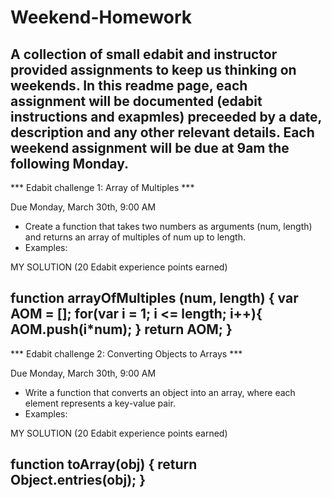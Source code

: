 # Weekend-Homework
A collection of small edabit and instructor provided assignments to keep us thinking on weekends.  In this readme page, each assignment will be documented (edabit instructions and exapmles) preceeded by a date, description and any other relevant details.  Each weekend assignment will be due at 9am the following Monday.
----------------------------------------
*** Edabit challenge 1: Array of Multiples ***

Due Monday, March 30th, 9:00 AM

- Create a function that takes two numbers as arguments (num, length) and returns an array of multiples of num up to length.
- Examples:
         <!-- arrayOfMultiples(7, 5) ➞ [7, 14, 21, 28, 35]
         arrayOfMultiples(12, 10) ➞ [12, 24, 36, 48, 60, 72, 84, 96, 108, 120]
         arrayOfMultiples(17, 6) ➞ [17, 34, 51, 68, 85, 102] -->

MY SOLUTION (20 Edabit experience points earned)

function arrayOfMultiples (num, length) {
	var AOM = [];
	for(var i = 1; i <= length; i++){
		AOM.push(i*num);
	}
	return AOM;	
}
--------------------------------------------------------
*** Edabit challenge 2: Converting Objects to Arrays ***

Due Monday, March 30th, 9:00 AM

 - Write a function that converts an object into an array, where each element represents a key-value pair. 
 - Examples:
         <!-- toArray({ a: 1, b: 2 }) ➞ [["a", 1], ["b", 2]]
         toArray({ shrimp: 15, tots: 12 }) ➞ [["shrimp", 15], ["tots", 12]]
         toArray({}) ➞ [] -->

MY SOLUTION (20 Edabit experience points earned)

function toArray(obj) {
	return Object.entries(obj);
}
----------------------------------------